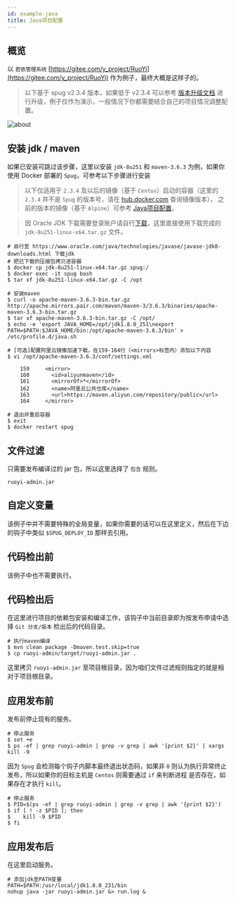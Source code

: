 ```yaml
---
id: example-java
title: Java项目配置
---
```


## 概览
以 `若依管理系统` [https://gitee.com/y_project/RuoYi](https://gitee.com/y_project/RuoYi) 作为例子，最终大概是这样子的。
> 以下基于 spug v2.3.4 版本，如果低于 v2.3.4 可以参考 [版本升级文档](/docs/update-version/) 进行升级，例子仅作为演示，一般情况下你都需要结合自己的项目情况调整配置。

![about](/images/example-java-1.png)


## 安装 jdk / maven
如果已安装可跳过该步骤，这里以安装 `jdk-8u251` 和 `maven-3.6.3` 为例，如果你使用 Docker 部署的 `Spug`，可参考以下步骤进行安装
> 以下仅适用于 `2.3.4` 及以后的镜像（基于 `Centos`）启动的容器（这里的 `2.3.4` 并不是 `Spug` 的版本号，请在 [hub.docker.com](https://hub.docker.com/r/openspug/spug/tags) 查询镜像版本），
> 之前的版本的镜像（基于 `Alpine`）可参考 [Java项目配置](/docs/example-java-old/)。

> 因 Oracle JDK 下载需要登录账户请自行[下载](https://www.oracle.com/java/technologies/javase/javase-jdk8-downloads.html)，这里直接使用下载完成的 `jdk-8u251-linux-x64.tar.gz` 文件。
```shell script
# 自行至 https://www.oracle.com/java/technologies/javase/javase-jdk8-downloads.html 下载jdk
# 把已下载的压缩包拷贝进容器
$ docker cp jdk-8u251-linux-x64.tar.gz spug:/
$ docker exec -it spug bash
$ tar xf jdk-8u251-linux-x64.tar.gz -C /opt

# 安装maven
$ curl -o apache-maven-3.6.3-bin.tar.gz http://apache.mirrors.pair.com/maven/maven-3/3.6.3/binaries/apache-maven-3.6.3-bin.tar.gz
$ tar xf apache-maven-3.6.3-bin.tar.gz -C /opt/
$ echo -e 'export JAVA_HOME=/opt/jdk1.8.0_251\nexport PATH=$PATH:$JAVA_HOME/bin:/opt/apache-maven-3.6.3/bin' > /etc/profile.d/java.sh

# [可选]配置阿里云镜像加速下载，在159-164行（<mirrors>标签内）添加以下内容
$ vi /opt/apache-maven-3.6.3/conf/settings.xml

    159     <mirror>
    160       <id>aliyunmaven</id>
    161       <mirrorOf>*</mirrorOf>
    162       <name>阿里云公共仓库</name>
    163       <url>https://maven.aliyun.com/repository/public</url>
    164     </mirror>

# 退出并重启容器
$ exit
$ docker restart spug
```

## 文件过滤
只需要发布编译过的 jar 包，所以这里选择了 `包含` 规则。
```shell script
ruoyi-admin.jar
```

## 自定义变量
该例子中并不需要特殊的全局变量，如果你需要的话可以在这里定义，然后在下边的钩子中类似 `$SPUG_DEPLOY_ID` 那样去引用。

## 代码检出前
该例子中也不需要执行。

## 代码检出后
在这里进行项目的依赖包安装和编译工作，该钩子中当前目录即为按发布申请中选择 `Git 分支/版本` 检出后的代码目录。
```shell script
# 执行maven编译
$ mvn clean package -Dmaven.test.skip=true
$ cp ruoyi-admin/target/ruoyi-admin.jar .
```
这里拷贝 `ruoyi-admin.jar` 至项目根目录，因为咱们文件过滤规则指定的就是相对于项目根目录。

## 应用发布前
发布前停止现有的服务。
```shell script
# 停止服务
$ set +e
$ ps -ef | grep ruoyi-admin | grep -v grep | awk '{print $2}' | xargs kill -9
```
因为 `Spug` 会检测每个钩子内脚本最终退出状态码，如果非 `0` 则认为执行异常终止发布，所以如果你的目标主机是 `Centos` 则需要通过 `if` 来判断进程
是否存在，如果存在才执行 `kill`。 
```shell script
# 停止服务
$ PID=$(ps -ef | grep ruoyi-admin | grep -v grep | awk '{print $2}')
$ if [ ! -z $PID ]; then
$    kill -9 $PID
$ fi
```

## 应用发布后
在这里启动服务。
```shell script
# 添加jdk至PATH变量
PATH=$PATH:/usr/local/jdk1.8.0_231/bin
nohup java -jar ruoyi-admin.jar &> run.log &
```
